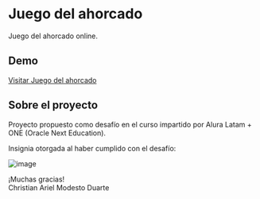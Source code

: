 # Juego del ahorcado
Juego del ahorcado online.

## Demo
<a href="https://camduarte.github.io/juego-del-ahorcado/" target="_blank">Visitar Juego del ahorcado</a>

## Sobre el proyecto
<p>Proyecto propuesto como desafío en el curso impartido por Alura Latam + ONE (Oracle Next Education).</p>
<p>Insignia otorgada al haber cumplido con el desafío:</p>

![image](https://user-images.githubusercontent.com/33993670/220101280-1bf48cba-a4cb-47d0-b662-a87934346567.png)

<p>¡Muchas gracias!<br>
Christian Ariel Modesto Duarte</p>
